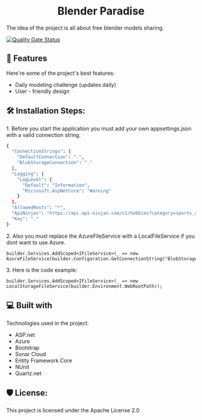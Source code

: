 
<h1 id="title" align="center">Blender Paradise</h1>


<p id="description">The idea of the project is all about free blender models sharing.</p>

  [![Quality Gate Status](https://sonarcloud.io/api/project_badges/measure?project=dpS1lence_3D-It-&amp;metric=alert_status)](https://sonarcloud.io/summary/new_code?id=dpS1lence_3D-It-)
  
<h2>🧐 Features</h2>

Here're some of the project's best features:

*   Daily modeling challenge (updates daily)
*   User - friendly design

<h2>🛠️ Installation Steps:</h2>

<p>1. Before you start the application you must add your own appsettings.json with a valid connection string.</p>

```bash
{
  "ConnectionStrings": {
    "DefaultConnection": ".",
    "BlobStorageConnection": "."
  },
  "Logging": {
    "LogLevel": {
      "Default": "Information",
      "Microsoft.AspNetCore": "Warning"
    }
  },
  "AllowedHosts": "*",
  "ApiNinjas": "https://api.api-ninjas.com/v1/hobbies?category=sports_and_outdoors",
  "Key": "."
}
```

<p>2. Also you must replace the AzureFileService with a LocalFileService if you dont want to use Azure.</p>

```
builder.Services.AddScoped<IFileService>(_ => new AzureFileService(builder.Configuration.GetConnectionString("BlobStorageConnection")));
```

<p>3. Here is the code example:</p>

```
builder.Services.AddScoped<IFileService>(_ => new LocalStorageFileService(builder.Environment.WebRootPath));
```
  
<h2>💻 Built with</h2>

Technologies used in the project:

*   ASP.net
*   Azure
*   Bootstrap
*   Sonar Cloud
*   Entity Framework Core
*   NUnit
*   Quartz.net

<h2>🛡️ License:</h2>

This project is licensed under the Apache License 2.0
